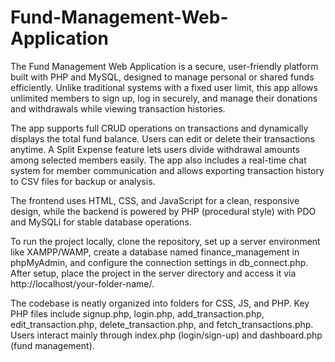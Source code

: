 # Fund-Management-Web-Application

The Fund Management Web Application is a secure, user-friendly platform built with PHP and MySQL, designed to manage personal or shared funds efficiently. Unlike traditional systems with a fixed user limit, this app allows unlimited members to sign up, log in securely, and manage their donations and withdrawals while viewing transaction histories.

The app supports full CRUD operations on transactions and dynamically displays the total fund balance. Users can edit or delete their transactions anytime. A Split Expense feature lets users divide withdrawal amounts among selected members easily. The app also includes a real-time chat system for member communication and allows exporting transaction history to CSV files for backup or analysis.

The frontend uses HTML, CSS, and JavaScript for a clean, responsive design, while the backend is powered by PHP (procedural style) with PDO and MySQLi for stable database operations.

To run the project locally, clone the repository, set up a server environment like XAMPP/WAMP, create a database named finance_management in phpMyAdmin, and configure the connection settings in db_connect.php. After setup, place the project in the server directory and access it via http://localhost/your-folder-name/.

The codebase is neatly organized into folders for CSS, JS, and PHP. Key PHP files include signup.php, login.php, add_transaction.php, edit_transaction.php, delete_transaction.php, and fetch_transactions.php. Users interact mainly through index.php (login/sign-up) and dashboard.php (fund management).
